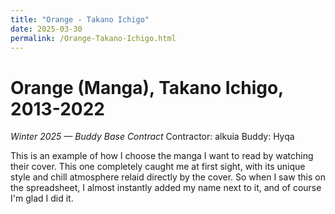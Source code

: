 ```yaml
---
title: "Orange - Takano Ichigo"
date: 2025-03-30
permalink: /Orange-Takano-Ichigo.html
---
```


# Orange (Manga), Takano Ichigo, 2013-2022

_Winter 2025 &mdash; Buddy Base Contract_
Contractor: alkuia
Buddy: Hyqa

This is an example of how I choose the manga I want to read by watching their cover. This one completely caught me at first sight, with its unique style and chill atmosphere relaid directly by the cover. 
So when I saw this on the spreadsheet, I almost instantly added my name next to it, and of course I'm glad I did it.
